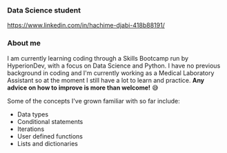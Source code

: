 ### Data Science student
https://www.linkedin.com/in/hachime-djabi-418b88191/

### About me
I am currently learning coding through a Skills Bootcamp run by HyperionDev, with a focus on Data Science and Python.
I have no previous background in coding and I'm currently working as a Medical Laboratory Assistant so at the moment I still have a lot to learn and practice.
**Any advice on how to improve is more than welcome!** 😅

Some of the concepts I've grown familiar with so far include:
- Data types
- Conditional statements
- Iterations
- User defined functions
- Lists and dictionaries
